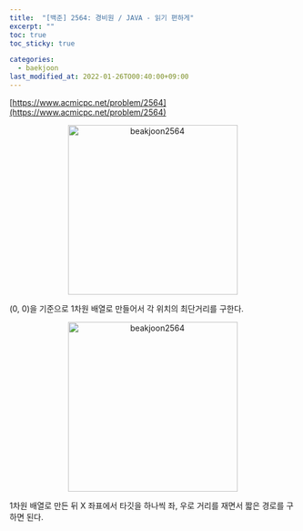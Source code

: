 ```yaml
---
title:  "[백준] 2564: 경비원 / JAVA - 읽기 편하게"
excerpt: ""
toc: true
toc_sticky: true

categories:
  - baekjoon
last_modified_at: 2022-01-26TO00:40:00+09:00
---
```


[https://www.acmicpc.net/problem/2564](https://www.acmicpc.net/problem/2564)

<p align="center">
<img width="298" alt="beakjoon2564" src="https://user-images.githubusercontent.com/58363663/151003741-929c3d8b-4f2d-4462-84a3-ee8c122e9220.png">
</p>

(0, 0)을 기준으로 1차원 배열로 만들어서 각 위치의 최단거리를 구한다.

<p align="center">
<img width="298" alt="beakjoon2564" src="https://user-images.githubusercontent.com/58363663/151003859-202a704f-91cc-422d-8639-831ef45a8108.png">
</p>

1차원 배열로 만든 뒤 X 좌표에서 타깃을 하나씩 좌, 우로 거리를 재면서 짧은 경로를 구하면 된다.

<script src="https://gist.github.com/yhh1056/369e8eddae7472aa40b25e9fa361b78d.js"></script>

<!-- 다라쓰 설치 코드 -->
<div id="darass" 
    data-project-key="CqpU2S8YaJ8DlOp565" 
    data-dark-mode="false"
    data-primary-color="#a7915e"
    data-show-sort-option="true"
    data-allow-social-login="true"
    data-show-logo="true"
    >
    <script type="text/javascript" defer>
        (function () {
        var $document = document;

        var $script = $document.createElement("script");
        $script.src = "https://deploy-script.darass.co.kr/embed.js";
        $script.defer = true;

        $document.head.appendChild($script);
        })();
    </script>
    <noscript>다라쓰 댓글 작성을 위해 JavaScript를 활성화 해주세요</noscript>
</div>
<!-- 다라쓰 설치 코드 끝 -->
